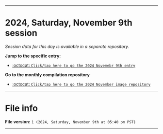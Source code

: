 
***

# 2024, Saturday, November 9th session

_Session data for this day is available in a separate repository._

**Jump to the specific entry:**

- [:octocat: `Click/tap here to go the 2024 Novemebr 9th entry`](https://github.com/seanpm2001/SeansLifeArchive_Images_ModernSmurfsVillage_Y2024_V11/tree/SeansLifeArchive_ModernSmurfsVillage_Y2024_V11_Main-dev/2024/11_November/09/)

**Go to the monthly compilation repository**

- [:octocat: `Click/tap here to go the 2024 November image repository`](https://github.com/seanpm2001/SeansLifeArchive_Images_ModernSmurfsVillage_Y2024_V11/)

***

# File info

**File version:** `1 (2024, Saturday, November 9th at 05:40 pm PST)`

***
